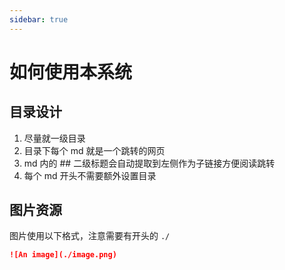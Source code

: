```yaml
---
sidebar: true
---
```

# 如何使用本系统

## 目录设计
1. 尽量就一级目录
2. 目录下每个 md 就是一个跳转的网页
3. md 内的 ## 二级标题会自动提取到左侧作为子链接方便阅读跳转
4. 每个 md 开头不需要额外设置目录

## 图片资源
图片使用以下格式，注意需要有开头的 `./`
```md
![An image](./image.png)
```